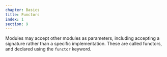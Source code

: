 ```yaml
---
chapter: Basics
title: Functors
index: 1
section: 9
---
```


Modules may accept other modules as parameters, including accepting a signature rather than a specific implementation. These are called functors, and declared using the `functor` keyword.